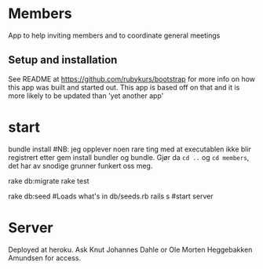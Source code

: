 # Members

App to help inviting members and to coordinate general meetings

## Setup and installation

See README at https://github.com/rubykurs/bootstrap for more info on how this app was built and started out. This app is based off on that and it is more likely to be updated than 'yet another app'

# start
bundle install  #NB: jeg opplever noen rare ting med at executablen ikke blir registrert etter gem install bundler og bundle. Gjør da `cd ..` og `cd members`, det har av snodige grunner funkert oss meg.

rake db:migrate
rake test

rake db:seed #Loads what's in db/seeds.rb
rails s #start server


# Server
Deployed at heroku. Ask Knut Johannes Dahle or Ole Morten Heggebakken Amundsen for access.